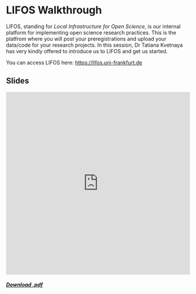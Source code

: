 # LIFOS Walkthrough

LIFOS, standing for *Local Infrastructure for Open Science*, is our internal platform for implementing open science research practices. This is the platfrom where you will post your preregistrations and upload your data/code for your research projects. In this session, Dr Tatiana Kvetnaya has very kindly offered to introduce us to LIFOS and get us started.

You can access LIFOS here: https://lifos.uni-frankfurt.de

## Slides

<iframe src="https://docs.google.com/viewer?url=https://raw.githubusercontent.com/JackEdTaylor/expra-wise23/master/lecture/static/LIFOS_ExPra_English.pdf&embedded=true" frameborder="0" height="500px" width="100%"></iframe>

<h5>
<a href=https://raw.githubusercontent.com/JackEdTaylor/expra-wise23/master/lecture/static/LIFOS_ExPra_English.pdf><i class="fa-solid fa-file-pdf"></i> Download .pdf</a>
</h5>
